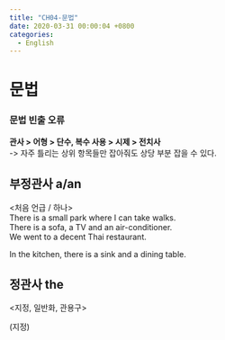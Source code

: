 ```yaml
---
title: "CH04-문법"
date: 2020-03-31 00:00:04 +0800
categories:
  - English
---
```

# 문법
### 문법 빈출 오류
**관사 > 어형 > 단수, 복수 사용 > 시제 > 전치사**  
-> 자주 틀리는 상위 항목들만 잡아줘도 상당 부분 잡을 수 있다.

## 부정관사 a/an
<처음 언급 / 하나>  
There is a small park where I can take walks.  
There is a sofa, a TV and an air-conditioner.  
We went to a decent Thai restaurant.  

In the kitchen, there is a sink and a dining table.

## 정관사 the
<지정, 일반화, 관용구>  

(지정) 

